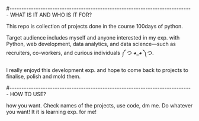 #-----------------------------------------------------------------------------
WHAT IS IT AND WHO IS IT FOR?

This repo is collection of projects done in the course 100days of python.

Target audience includes myself and anyone interested in my exp. with Python, web development, data analytics, and data science—such as recruiters, co-workers, and curious individuals ༼ つ ◕_◕ ༽つ.


I really enjoyd this development exp. and hope to come back to projects to finalise, polish and mold them.

#-----------------------------------------------------------------------------
HOW TO USE?

how you want. Check names of the projects, use code, dm me. Do whatever you want! It it is learning exp. for me!
